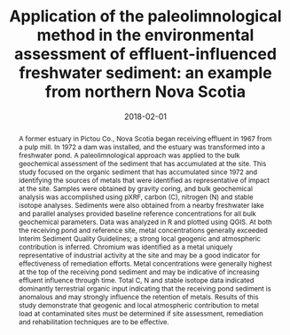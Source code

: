 ---
abstract: "A former estuary in Pictou Co., Nova Scotia began receiving effluent in 1967 from a pulp mill. In 1972 a dam was installed, and the estuary was transformed into a freshwater pond. A paleolimnological approach was applied to the bulk geochemical assessment of the sediment that has accumulated at the site. This study focused on the organic sediment that has accumulated since 1972 and identifying the sources of metals that were identified as representative of impact at the site. Samples were obtained by gravity coring, and bulk geochemical analysis was accomplished using pXRF, carbon (C), nitrogen (N) and stable isotope analyses. Sediments were also obtained from a nearby freshwater lake and parallel analyses provided baseline reference concentrations for all bulk geochemical parameters. Data was analyzed in R and plotted using QGIS. At both the receiving pond and reference site, metal concentrations generally exceeded Interim Sediment Quality Guidelines; a strong local geogenic and atmospheric contribution is inferred. Chromium was identified as a metal uniquely representative of industrial activity at the site and may be a good indicator for effectiveness of remediation efforts. Metal concentrations were generally highest at the top of the receiving pond sediment and may be indicative of increasing effluent influence through time. Total C, N and stable isotope data indicated dominantly terrestrial organic input indicating that the receiving pond sediment is anomalous and may strongly influence the retention of metals. Results of this study demonstrate that geogenic and local atmospheric contribution to metal load at contaminated sites must be determined if site assessment, remediation and rehabilitation techniques are to be effective."
authors: ["Baillie E.J. Holmes", "Kirklyn Barry Davidson", "I. S. Spooner", "D.W. Dunnington", "Craig B. Lake", "Tony R. Walker"]
date: "2018-02-01"
doi: "10.4138/atlgeol.2018.003"
featured: false
image:
  caption: ""
  focal_point: ""
  preview_only: false
projects: []
publication: "Atlantic Geoscience Society Colloquium"
publication_short: ""
publication_types: ["1"]
summary: ""
tags: []
title: "Application of the paleolimnological method in the environmental assessment of effluent-influenced freshwater sediment: an example from northern Nova Scotia"
url_code: ""
url_dataset: ""
url_pdf: ""
url_poster: ""
url_project: ""
url_slides: ""
url_source: ""
url_video: ""
---